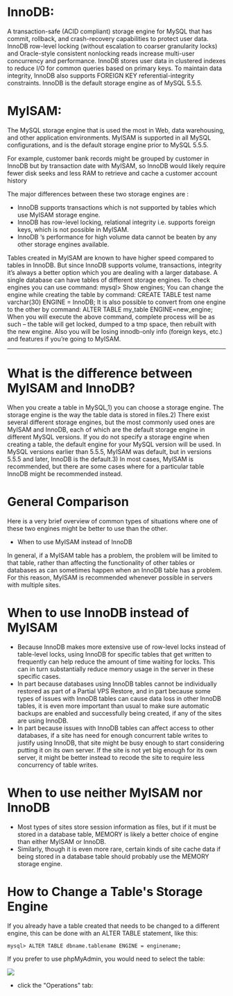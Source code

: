 # InnoDB: 
A transaction-safe (ACID compliant) storage engine for MySQL that has commit, rollback, and crash-recovery capabilities to protect user data. InnoDB row-level locking (without escalation to coarser granularity locks) and Oracle-style consistent nonlocking reads increase multi-user concurrency and performance. InnoDB stores user data in clustered indexes to reduce I/O for common queries based on primary keys. To maintain data integrity, InnoDB also supports FOREIGN KEY referential-integrity constraints. InnoDB is the default storage engine as of MySQL 5.5.5.

# MyISAM: 
The MySQL storage engine that is used the most in Web, data warehousing, and other application environments. MyISAM is supported in all MySQL configurations, and is the default storage engine prior to MySQL 5.5.5.

For example, customer bank records might be grouped by customer in InnoDB but by transaction date with MyISAM, so InnoDB would likely require fewer disk seeks and less RAM to retrieve and cache a customer account history

The major differences between these two storage engines are :

 - InnoDB supports transactions which is not supported by tables which use MyISAM storage engine.
 - InnoDB has row-level locking, relational integrity i.e. supports foreign keys, which is not possible in MyISAM.
 - InnoDB ‘s performance for high volume data cannot be beaten by any other storage engines available.

Tables created in MyISAM are known to have higher speed compared to tables in InnoDB. But since InnoDB supports volume, transactions, integrity it’s always a better option which you are dealing with a larger database. A single database can have tables of different storage engines.
To check engines you can use command:
mysql> Show engines;
You can change the engine while creating the table by command:
CREATE TABLE test name varchar(30) ENGINE = InnoDB;
It is also possible to convert from one engine to the other by command:
ALTER TABLE my_table ENGINE=new_engine;
When you will execute the above command, complete process will be as such – the table will get locked, dumped to a tmp space, then rebuilt with the new engine. Also you will be losing innodb-only info (foreign keys, etc.) and features if you’re going to MyISAM.

---------------------------------------------------------------------------------------------------------------------------

# What is the difference between MyISAM and InnoDB?

When you create a table in MySQL,1) you can choose a storage engine. The storage engine is the way the table data is stored in files.2) There exist several different storage engines, but the most commonly used ones are MyISAM and InnoDB, each of which are the default storage engine in different MySQL versions. If you do not specify a storage engine when creating a table, the default engine for your MySQL version will be used. In MySQL versions earlier than 5.5.5, MyISAM was default, but in versions 5.5.5 and later, InnoDB is the default.3) In most cases, MyISAM is recommended, but there are some cases where for a particular table InnoDB might be recommended instead.

# General Comparison

Here is a very brief overview of common types of situations where one of these two engines might be better to use than the other.

- When to use MyISAM instead of InnoDB

In general, if a MyISAM table has a problem, the problem will be limited to that table, rather than affecting the functionality of other tables or databases as can sometimes happen when an InnoDB table has a problem. For this reason, MyISAM is recommended whenever possible in servers with multiple sites.

# When to use InnoDB instead of MyISAM

- Because InnoDB makes more extensive use of row-level locks instead of table-level locks, using InnoDB for specific tables that get written to frequently can help reduce the amount of time waiting for locks. This can in turn substantially reduce memory usage in the server in these specific cases.
- In part because databases using InnoDB tables cannot be individually restored as part of a Partial VPS Restore, and in part because some types of issues with InnoDB tables can cause data loss in other InnoDB tables, it is even more important than usual to make sure automatic backups are enabled and successfully being created, if any of the sites are using InnoDB.
- In part because issues with InnoDB tables can affect access to other databases, if a site has need for enough concurrent table writes to justify using InnoDB, that site might be busy enough to start considering putting it on its own server. If the site is not yet big enough for its own server, it might be better instead to recode the site to require less concurrency of table writes.

# When to use neither MyISAM nor InnoDB

- Most types of sites store session information as files, but if it must be stored in a database table, MEMORY is likely a better choice of engine than either MyISAM or InnoDB.
- Similarly, though it is even more rare, certain kinds of site cache data if being stored in a database table should probably use the MEMORY storage engine.

# How to Change a Table's Storage Engine

If you already have a table created that needs to be changed to a different engine, this can be done with an ALTER TABLE statement, like this:

```mysql
mysql> ALTER TABLE dbname.tablename ENGINE = enginename;
```
If you prefer to use phpMyAdmin, you would need to select the table: 

![](https://github.com/nu11secur1ty/OpenSUSE-Linux-Linux-Architecture_Deployment-administration/blob/master/Mysql/InnoDB%20and%20MyISAM/screen/1.png)

- click the "Operations" tab: 

![]()


